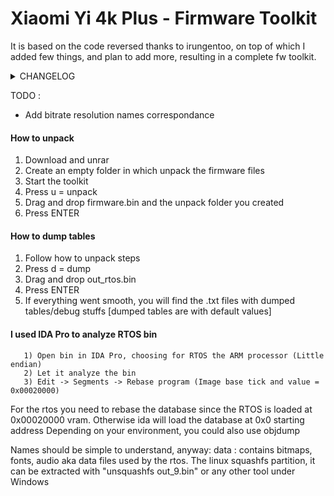 # Xiaomi Yi 4k Plus - Firmware Toolkit


It is based on the code reversed thanks to irungentoo, on top of which I added few things, and plan to add more, resulting in a complete fw toolkit.

<details>
  <summary>CHANGELOG</summary><p>

* [v1.3] Fixed internal function names dump
* [v1.3] Added resolution names and video mode to bitrate dump
* [v1.3] Added (experimental) framerate table dump, fix in next version
* [v1.3] Code layout changes
  
* [v1.2] Added internal function names dump

* [v1.1] Tested on Windows with VS 2015 -> should compile for any VS version/Windows version
* [v1.1] Added simple console GUI
* [v1.1] Added drag and drop support -> no more command line
* [v1.1] Added proper names to unpacked binaries
* [v1.1] Tested on 1.2.14/17 Beta and latest 1.3.11 Official Fw
* [v1.1] Added finding and dumping bitrate tables automatically
* [v1.1] Automatically dump the correct addresses taking into account the RTOS vram base of 0x20000

</p></details>




TODO : 
* Add bitrate resolution names correspondance


#### How to unpack
1) Download and unrar
2) Create an empty folder in which unpack the firmware files
3) Start the toolkit
4) Press u = unpack
5) Drag and drop firmware.bin and the unpack folder you created
6) Press ENTER

#### How to dump tables
1) Follow how to unpack steps
2) Press d = dump
3) Drag and drop out_rtos.bin
4) Press ENTER
5) If everything went smooth, you will find the .txt files with dumped tables/debug stuffs [dumped tables are with default values]




#### I used IDA Pro to analyze RTOS bin

	   1) Open bin in IDA Pro, choosing for RTOS the ARM processor (Little endian)
	   2) Let it analyze the bin
	   3) Edit -> Segments -> Rebase program (Image base tick and value = 0x00020000)


For the rtos you need to rebase the database since the RTOS is loaded at 0x00020000 vram. Otherwise ida will load the database at 0x0 starting address
Depending on your environment, you could also use objdump


Names should be simple to understand, anyway:
data : contains bitmaps, fonts, audio aka data files used by the rtos.
The linux squashfs partition, it can be extracted with "unsquashfs out_9.bin" or any other tool under Windows